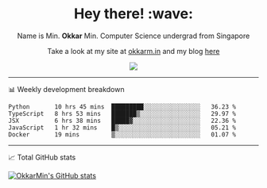 <h1 align="center"> Hey there! :wave:</h1>

<p align="center">Name is Min. <strong>Okkar</strong> Min. Computer Science undergrad from Singapore</p>

<p align="center">Take a look at my site at <a href="https://okkarm.in" target="_blank">okkarm.in</a> and my blog <a href="https://okkarm.in/blog" target="_blank">here</a></p>

<p align="center">
  <a href="https://okkarm.in/linkedin" target='_blank'>
    <img src="https://img.shields.io/badge/linkedin-%230077B5.svg?&style=for-the-badge&logo=linkedin&logoColor=white" />
  </a>
 </p>

---

📊 Weekly development breakdown

<!--START_SECTION:waka-->
```text
Python       10 hrs 45 mins  █████████░░░░░░░░░░░░░░░░   36.23 % 
TypeScript   8 hrs 53 mins   ███████▒░░░░░░░░░░░░░░░░░   29.97 % 
JSX          6 hrs 38 mins   █████▓░░░░░░░░░░░░░░░░░░░   22.36 % 
JavaScript   1 hr 32 mins    █▒░░░░░░░░░░░░░░░░░░░░░░░   05.21 % 
Docker       19 mins         ▒░░░░░░░░░░░░░░░░░░░░░░░░   01.07 % 
```
<!--END_SECTION:waka-->

---

📈 Total GitHub stats

<p>
  <a href="https://github.com/OkkarMin"><img src="https://github-readme-stats.vercel.app/api?username=OkkarMin&hide_border=true&show_icons=true&theme=graywhite" alt="OkkarMin's GitHub stats"></a>
</p>
